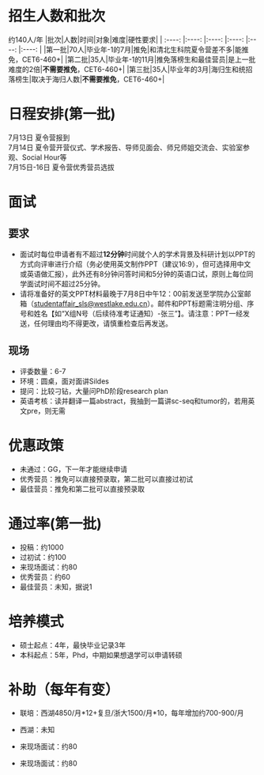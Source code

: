 # 招生人数和批次
约140人/年
|批次|人数|时间|对象|难度|硬性要求|
| :----: |:----: |:----: |:----: |:----: |:----: |
|第一批|70人|毕业年-1的7月|推免|和清北生科院夏令营差不多|能推免，CET6-460+|
|第二批|35人|毕业年-1的11月|推免落榜生和最佳营员|是上一批难度的2倍|**不需要推免**，CET6-460+|
|第三批|35人|毕业年的3月|海归生和统招落榜生|取决于海归人数|**不需要推免**，CET6-460+|

# 日程安排(第一批)
7月13日 夏令营报到  
7月14日 夏令营开营仪式、学术报告、导师见面会、师兄师姐交流会、实验室参观、Social Hour等  
7月15日-16日 夏令营优秀营员选拔  

# 面试
## 要求
* 面试时每位申请者有不超过**12分钟**时间就个人的学术背景及科研计划以PPT的方式向评审进行介绍（务必使用英文制作PPT（建议16:9），但可选择用中文或英语做汇报），此外还有8分钟问答时间和5分钟的英语口试，原则上每位同学面试时间不超过25分钟。  
* 请将准备好的英文PPT材料最晚于7月8日中午12：00前发送至学院办公室邮箱（studentaffair_sls@westlake.edu.cn）。邮件和PPT标题需注明分组、序号和姓名【如“X组N号（后续待准考证通知）-张三”】。请注意：PPT一经发送，任何理由均不得更改，请慎重检查后再发送。  
## 现场
* 评委数量：6-7
* 环境：圆桌，面对面讲Sildes
* 提问：比较刁钻，大量问PhD阶段research plan
* 英语考核：读并翻译一篇abstract，我抽到一篇讲sc-seq和tumor的，若用英文pre，则无需

# 优惠政策
* 未通过：GG，下一年才能继续申请
* 优秀营员：推免可以直接预录取，第二批可以直接过初试
* 最佳营员：推免和第二批可以直接预录取

# 通过率(第一批)
* 投稿：约1000
* 过初试：约100
* 来现场面试：约80
* 优秀营员：约60
* 最佳营员：未知，据说1

# 培养模式
* 硕士起点：4年，最快毕业记录3年
* 本科起点：5年，Phd，中期如果想退学可以申请转硕

# 补助（每年有变）
* 联培：西湖4850/月\*12+复旦/浙大1500/月\*10，每年增加约700-900/月
* 西湖：未知

* 来现场面试：约80
* 来现场面试：约80
